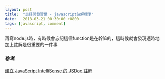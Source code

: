 ```yaml
---
layout: post
title:  "良好開發習慣 - javascript註解標準"
date:   2018-03-21 00:30:00 +0800
tags: [javascript, comment]
---
```

再寫node.js時，有時候會忘記這個function是在幹嘛的，這時候就會發現適時地加上註解是很重要的一件事

### 參考
<a href="https://msdn.microsoft.com/zh-tw/library/mt162307.aspx">建立 JavaScript IntelliSense 的 JSDoc 註解</a>